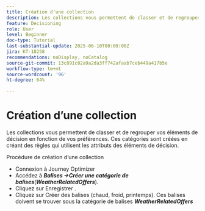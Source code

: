 ```yaml
---
title: Création d’une collection
description: Les collections vous permettent de classer et de regrouper vos éléments de décision en fonction de vos préférences. Ces catégories sont créées en créant des règles qui utilisent les attributs des éléments de décision.
feature: Decisioning
role: User
level: Beginner
doc-type: Tutorial
last-substantial-update: 2025-06-10T00:00:00Z
jira: KT-18258
recommendations: noDisplay, noCatalog
source-git-commit: 13c891c02a9a2da3ff742afaab7ceb449a417b5e
workflow-type: tm+mt
source-wordcount: '96'
ht-degree: 64%

---
```



# Création d’une collection

Les collections vous permettent de classer et de regrouper vos éléments de décision en fonction de vos préférences. Ces catégories sont créées en créant des règles qui utilisent les attributs des éléments de décision.

Procédure de création d’une collection

* Connexion à Journey Optimizer
* Accédez à _**Balises ->Créer une catégorie de balises**_(_**WeatherRelatedOffers**_).
* Cliquez sur Enregistrer .
* Cliquez sur Créer des balises (chaud, froid, printemps). Ces balises doivent se trouver sous la catégorie de balises _**WeatherRelatedOffers**_

